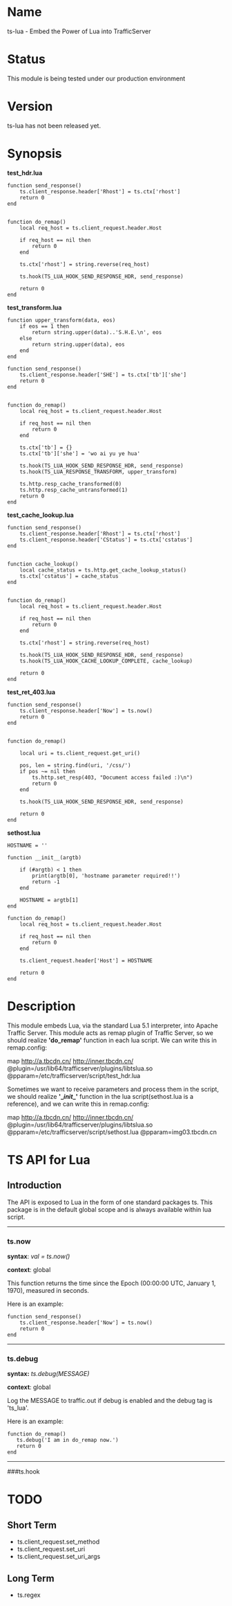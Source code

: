 Name
======

ts-lua - Embed the Power of Lua into TrafficServer

Status
======
This module is being tested under our production environment

Version
======
ts-lua has not been released yet.

Synopsis
======

**test_hdr.lua**

    function send_response()
        ts.client_response.header['Rhost'] = ts.ctx['rhost']
        return 0
    end


    function do_remap()
        local req_host = ts.client_request.header.Host

        if req_host == nil then
            return 0
        end

        ts.ctx['rhost'] = string.reverse(req_host)

        ts.hook(TS_LUA_HOOK_SEND_RESPONSE_HDR, send_response)

        return 0
    end



**test_transform.lua**

    function upper_transform(data, eos)
        if eos == 1 then
            return string.upper(data)..'S.H.E.\n', eos
        else
            return string.upper(data), eos
        end
    end

    function send_response()
        ts.client_response.header['SHE'] = ts.ctx['tb']['she']
        return 0
    end


    function do_remap()
        local req_host = ts.client_request.header.Host

        if req_host == nil then
            return 0
        end

        ts.ctx['tb'] = {}
        ts.ctx['tb']['she'] = 'wo ai yu ye hua'

        ts.hook(TS_LUA_HOOK_SEND_RESPONSE_HDR, send_response)
        ts.hook(TS_LUA_RESPONSE_TRANSFORM, upper_transform)

        ts.http.resp_cache_transformed(0)
        ts.http.resp_cache_untransformed(1)
        return 0
    end



**test_cache_lookup.lua**

    function send_response()
        ts.client_response.header['Rhost'] = ts.ctx['rhost']
        ts.client_response.header['CStatus'] = ts.ctx['cstatus']
    end


    function cache_lookup()
        local cache_status = ts.http.get_cache_lookup_status()
        ts.ctx['cstatus'] = cache_status
    end


    function do_remap()
        local req_host = ts.client_request.header.Host

        if req_host == nil then
            return 0
        end

        ts.ctx['rhost'] = string.reverse(req_host)

        ts.hook(TS_LUA_HOOK_SEND_RESPONSE_HDR, send_response)
        ts.hook(TS_LUA_HOOK_CACHE_LOOKUP_COMPLETE, cache_lookup)

        return 0
    end



**test_ret_403.lua**

    function send_response()
        ts.client_response.header['Now'] = ts.now()
        return 0
    end


    function do_remap()

        local uri = ts.client_request.get_uri()

        pos, len = string.find(uri, '/css/')
        if pos ~= nil then
            ts.http.set_resp(403, "Document access failed :)\n")
            return 0
        end

        ts.hook(TS_LUA_HOOK_SEND_RESPONSE_HDR, send_response)

        return 0
    end



**sethost.lua**

    HOSTNAME = ''

    function __init__(argtb)

        if (#argtb) < 1 then
            print(argtb[0], 'hostname parameter required!!')
            return -1
        end

        HOSTNAME = argtb[1]
    end

    function do_remap()
        local req_host = ts.client_request.header.Host

        if req_host == nil then
            return 0
        end

        ts.client_request.header['Host'] = HOSTNAME

        return 0
    end


Description
======
This module embeds Lua, via the standard Lua 5.1 interpreter, into Apache Traffic Server. This module acts as remap plugin of Traffic Server, so we should realize **'do_remap'** function in each lua script. We can write this in remap.config:

map http://a.tbcdn.cn/ http://inner.tbcdn.cn/ @plugin=/usr/lib64/trafficserver/plugins/libtslua.so @pparam=/etc/trafficserver/script/test_hdr.lua

Sometimes we want to receive parameters and process them in the script, we should realize **'\__init__'** function in the lua script(sethost.lua is a reference), and we can write this in remap.config:

map http://a.tbcdn.cn/ http://inner.tbcdn.cn/ @plugin=/usr/lib64/trafficserver/plugins/libtslua.so @pparam=/etc/trafficserver/script/sethost.lua @pparam=img03.tbcdn.cn



TS API for Lua
======
Introduction
------
The API is exposed to Lua in the form of one standard packages ts. This package is in the default global scope and is always available within lua script.
***
### ts.now

**syntax**: *val = ts.now()*

**context**: global

This function returns the time since the Epoch (00:00:00 UTC, January 1, 1970), measured in seconds.

Here is an example:

    function send_response()
        ts.client_response.header['Now'] = ts.now()
        return 0
    end
***
### ts.debug
**syntax:** *ts.debug(MESSAGE)*

**context**: global

Log the MESSAGE to traffic.out if debug is enabled and the debug tag is 'ts_lua'.

Here is an example:

    function do_remap()
       ts.debug('I am in do_remap now.')
       return 0
    end
***
###ts.hook



TODO
=======
Short Term
------
* ts.client_request.set_method
* ts.client_request.set_uri
* ts.client_request.set_uri_args

Long Term
------
* ts.regex

